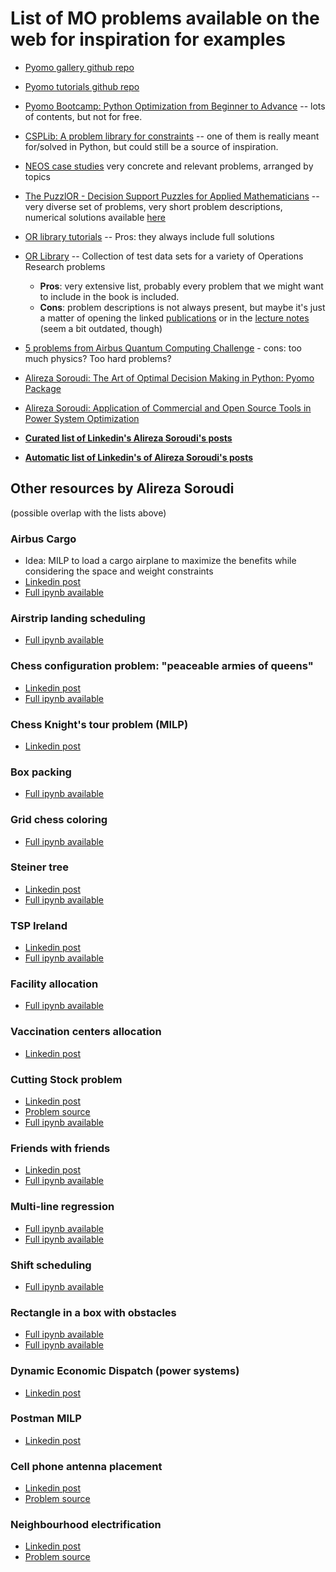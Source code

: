 # List of MO problems available on the web for inspiration for examples

- [Pyomo gallery github repo](https://github.com/Pyomo/PyomoGallery/wiki)

- [Pyomo tutorials github repo](https://github.com/brentertainer/pyomo-tutorials)

- [Pyomo Bootcamp: Python Optimization from Beginner to Advance](https://www.udemy.com/course/optimization-in-python/) -- lots of contents, but not for free.

- [CSPLib: A problem library for constraints](https://github.com/csplib/csplib) -- one of them is really meant for/solved in Python, but could still be a source of inspiration.

- [NEOS case studies](https://neos-guide.org/Case-Studies) very concrete and relevant problems, arranged by topics

- [The PuzzlOR - Decision Support Puzzles for Applied Mathematicians](http://puzzlor.com/) -- very diverse set of problems, very short problem descriptions, numerical solutions available [here](http://puzzlor.com/Solutions.html)

- [OR library tutorials](http://people.brunel.ac.uk/~mastjjb/jeb/or/tutorial.html) -- Pros: they always include full solutions

- [OR Library](http://people.brunel.ac.uk/~mastjjb/jeb/info.html) -- Collection of test data sets for a variety of Operations Research problems

    - **Pros**: very extensive list, probably every problem that we might want to include in the book is included.
    - **Cons**: problem descriptions is not always present, but maybe it's just a matter of opening the linked [publications](http://people.brunel.ac.uk/~mastjjb/jeb/jeb.html) or in the [lecture notes](http://people.brunel.ac.uk/~mastjjb/jeb/or/contents.html) (seem a bit outdated, though)

- [5 problems from Airbus Quantum Computing Challenge](https://www.airbus.com/en/innovation/disruptive-concepts/quantum-technologies/airbus-quantum-computing-challenge) - cons: too much physics? Too hard problems?

- [Alireza Soroudi: The Art of Optimal Decision Making in Python: Pyomo Package](https://www.youtube.com/watch?v=oivo-XAvum8) 

- [Alireza Soroudi: Application of Commercial and Open Source Tools in Power System Optimization](https://www.youtube.com/watch?app=desktop&v=VxYCI8Crr-w)

- **[Curated list of Linkedin's Alireza Soroudi's posts](https://www.linkedin.com/pulse/applications-pyomo-optimal-decision-making-alireza-soroudi/)**

- **[Automatic list of Linkedin's of Alireza Soroudi's posts](https://www.linkedin.com/in/soroudi/recent-activity/posts/)**

## Other resources by Alireza Soroudi
(possible overlap with the lists above)

### Airbus Cargo
- Idea: MILP to load a cargo airplane to maximize the benefits while considering the space and weight constraints
- [Linkedin post](https://www.linkedin.com/pulse/cargo-loading-optimization-pyomo-implementation-alireza-soroudi/)
- [Full ipynb available](https://github.com/alirezasoroudi/Optimization/blob/main/Airbus%20Cargo.ipynb) 

### Airstrip landing scheduling
- [Full ipynb available](https://github.com/alirezasoroudi/Optimization/blob/main/Airland.ipynb) 

### Chess configuration problem: "peaceable armies of queens"
- [Linkedin post](https://www.linkedin.com/feed/update/urn:li:activity:6810117034710446080/)
- [Full ipynb available](https://github.com/alirezasoroudi/Optimization/blob/main/Army%20(max%20queens)-V1.ipynb) 

### Chess Knight's tour problem (MILP)
- [Linkedin post](https://www.linkedin.com/posts/soroudi_pyomo-pyomo-glpk-activity-6811571203862532096-02ZW)

### Box packing
- [Full ipynb available](https://github.com/alirezasoroudi/Optimization/blob/main/Box%20packing-V1.ipynb) 

### Grid chess coloring
- [Full ipynb available](https://github.com/alirezasoroudi/Optimization/blob/main/Gcoloring%20Chess-toshare%20.ipynb) 

### Steiner tree
- [Linkedin post](https://www.linkedin.com/posts/soroudi_pyomo-programming-graphanalytics-activity-6798417957648154624-lUAD)
- [Full ipynb available](https://nbviewer.org/github/alirezasoroudi/Optimization/blob/main/Steiner%20Tree.ipynb) 

### TSP Ireland
- [Linkedin post](https://www.linkedin.com/posts/soroudi_covid-data-python-activity-6863266515928584192-TjfE)
- [Full ipynb available](https://github.com/alirezasoroudi/Optimization/blob/main/EX%20MTZ%20TSP-Ireland.ipynb)
### Facility allocation
- [Full ipynb available](https://github.com/alirezasoroudi/Optimization/blob/main/Facility%20allocation%20-twitter.ipynb) 

### Vaccination centers allocation
- [Linkedin post](https://www.linkedin.com/posts/soroudi_vaccination-healthcare-covid-activity-6833331278872395776-EBXO)

### Cutting Stock problem
- [Linkedin post](https://www.linkedin.com/posts/soroudi_pyomo-pyomo4all-activity-6802891247456440321-DNYd)
- [Problem source](https://neos-guide.org/content/cutting-stock-problem)
- [Full ipynb available](https://github.com/alirezasoroudi/Optimization/blob/main/paper%20company%20Linkedin.ipynb)

### Friends with friends
- [Linkedin post](https://www.linkedin.com/posts/optimizationpython_friends-activity-6805523972009054208-ip7v)
- [Full ipynb available](https://github.com/alirezasoroudi/Optimization/blob/main/Friends%20v2.ipynb) 

### Multi-line regression
- [Full ipynb available](https://github.com/alirezasoroudi/Optimization/blob/main/Multi%20line%20regression-V2.ipynb)
- [Full ipynb available](https://github.com/alirezasoroudi/Optimization/blob/main/MultilineregressionV3.ipynb)

### Shift scheduling
- [Full ipynb available](https://github.com/alirezasoroudi/Optimization/blob/main/ShiftScheduling.ipynb)

### Rectangle in a box with obstacles
- [Full ipynb available](https://github.com/alirezasoroudi/Optimization/blob/main/Rectangle%20in%20a%20box%20with%20Obstacles%20.ipynb)
- [Full ipynb available](https://github.com/alirezasoroudi/Optimization/blob/main/Sparse.ipynb)

### Dynamic Economic Dispatch (power systems)
- [Linkedin post](https://www.linkedin.com/posts/soroudi_pyomo-python-pyomo4all-activity-6868488948960825344-pqZm)

### Postman MILP
- [Linkedin post](https://www.linkedin.com/posts/soroudi_london-pyomo-pyomo4all-activity-6830536256049446912-JeJ6)

### Cell phone antenna placement
- [Linkedin post](https://www.linkedin.com/posts/soroudi_pyomo-pyomo4all-energy-activity-6828645808095711232-DU8I)
- [Problem source](http://puzzlor.com/2016-04_CellTowers.html)

### Neighbourhood electrification
- [Linkedin post](https://www.linkedin.com/posts/soroudi_operationsresearch-linearprogramming-pyomo-activity-6827543886131466240-WbEq)
- [Problem source](http://puzzlor.com/2014-12_Electrifying.html) 
